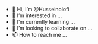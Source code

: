 - 👋 Hi, I’m @Husseinolofi
- 👀 I’m interested in ...
- 🌱 I’m currently learning ...
- 💞️ I’m looking to collaborate on ...
- 📫 How to reach me ...

<!---
Husseinolofi/Husseinolofi is a ✨ special ✨ repository because its `README.md` (this file) appears on your GitHub profile.
You can click the Preview link to take a look at your changes.
--->
